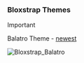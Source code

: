 ### Bloxstrap Themes
> [!IMPORTANT]
> Balatro Theme - [newest](https://github.com/Teeenoob/BsThemes/raw/refs/heads/main/Balatro.zip)

![Bloxstrap_Balatro](https://raw.githubusercontent.com/Teeenoob/BsThemes/refs/heads/main/Bloxstrap_Balatro.gif)
